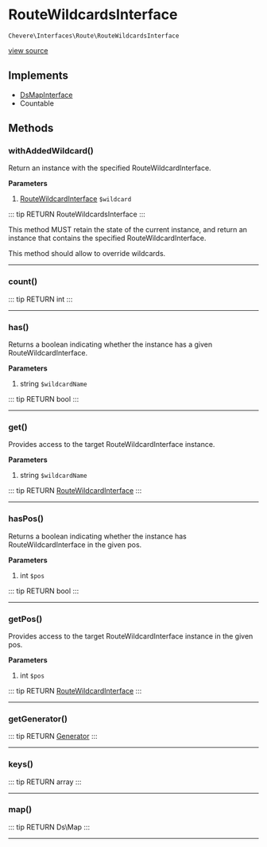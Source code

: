 # RouteWildcardsInterface

`Chevere\Interfaces\Route\RouteWildcardsInterface`

[view source](https://github.com/chevere/chevere/blob/master/interfaces/Route/RouteWildcardsInterface.php)

## Implements

- [DsMapInterface](../DataStructures/DsMapInterface.md)
- Countable
## Methods

### withAddedWildcard()

Return an instance with the specified RouteWildcardInterface.

**Parameters**

1. [RouteWildcardInterface](./RouteWildcardInterface.md) `$wildcard`

::: tip RETURN
RouteWildcardsInterface
:::

This method MUST retain the state of the current instance, and return
an instance that contains the specified RouteWildcardInterface.

This method should allow to override wildcards.

---

### count()

::: tip RETURN
int
:::


---

### has()

Returns a boolean indicating whether the instance has a given RouteWildcardInterface.

**Parameters**

1. string `$wildcardName`

::: tip RETURN
bool
:::


---

### get()

Provides access to the target RouteWildcardInterface instance.

**Parameters**

1. string `$wildcardName`

::: tip RETURN
[RouteWildcardInterface](./RouteWildcardInterface.md)
:::


---

### hasPos()

Returns a boolean indicating whether the instance has RouteWildcardInterface in the given pos.

**Parameters**

1. int `$pos`

::: tip RETURN
bool
:::


---

### getPos()

Provides access to the target RouteWildcardInterface instance in the given pos.

**Parameters**

1. int `$pos`

::: tip RETURN
[RouteWildcardInterface](./RouteWildcardInterface.md)
:::


---

### getGenerator()

::: tip RETURN
[Generator](https://www.php.net/manual/class.generator)
:::


---

### keys()

::: tip RETURN
array
:::


---

### map()

::: tip RETURN
Ds\Map
:::


---

